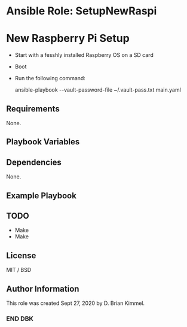 # Ansible Role: SetupNewRaspi


# New Raspberry Pi Setup

* Start with a fesshly installed Raspberry OS on a SD card
* Boot
* Run the following command:


    ansible-playbook --vault-password-file ~/.vault-pass.txt  main.yaml

## Requirements

None.

## Playbook Variables

## Dependencies

None.

## Example Playbook

## TODO

  - Make
  - Make

## License

MIT / BSD


## Author Information

This role was created  Sept 27, 2020 by D. Brian Kimmel.

### END DBK